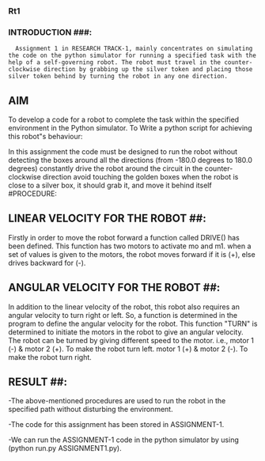 ### Rt1 ###
### INTRODUCTION ###: 
      Assignment 1 in RESEARCH TRACK-1, mainly concentrates on simulating the code on the python simulator for running a specified task with the help of a self-governing robot. The robot must travel in the counter-clockwise direction by grabbing up the silver token and placing those silver token behind by turning the robot in any one direction.

## AIM ##
To develop a code for a robot to complete the task within the specified environment in the Python simulator. 
To Write a python script for achieving this robot"s behaviour:

In this assignment the code must be designed to run the robot without detecting the boxes around all the directions (from -180.0 degrees to 180.0 degrees)
constantly drive the robot around the circuit in the counter-clockwise direction
avoid touching the golden boxes
when the robot is close to a silver box, it should grab it, and move it behind itself #PROCEDURE:
## LINEAR VELOCITY FOR THE ROBOT ##:
Firstly in order to move the robot forward a function called DRIVE() has been defined. This function has two motors to activate mo and m1. when a set of values is given to the motors, the robot moves forward if it is (+), else drives backward for (-).

## ANGULAR VELOCITY FOR THE ROBOT ##:
In addition to the linear velocity of the robot, this robot also requires an angular velocity to turn right or left. So, a function is determined in the program to define the angular velocity for the robot. This function "TURN" is determined to initiate the motors in the robot to give an angular velocity. The robot can be turned by giving different speed to the motor. i.e., motor 1 (-) & motor 2 (+). To make the robot turn left. motor 1 (+) & motor 2 (-). To make the robot turn right.


 ## RESULT ##:
-The above-mentioned procedures are used to run the robot in the specified path without disturbing the environment.

-The code for this assignment has been stored in ASSIGNMENT-1.

-We can run the ASSIGNMENT-1 code in the python simulator by using (python run.py ASSIGNMENT1.py).

